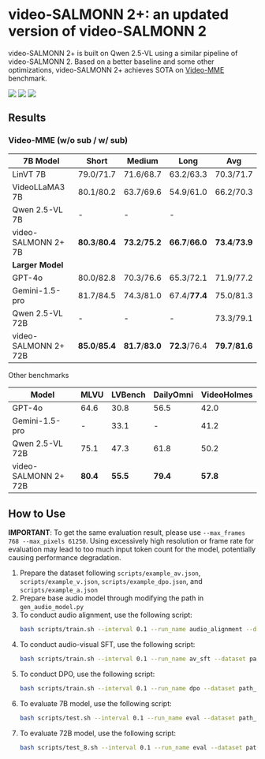 # video-SALMONN 2+: an updated version of video-SALMONN 2

video-SALMONN 2+ is built on Qwen 2.5-VL using a similar pipeline of video-SALMONN 2. Based on a better baseline and some other optimizations, video-SALMONN 2+ achieves SOTA on [Video-MME](https://video-mme.github.io/home_page.html) benchmark.

<div style='display:flex; gap: 0.25rem; '>
<a href='https://arxiv.org/abs/2506.15220'><img src='https://img.shields.io/badge/paper-PDF-green'></a>
<a href='https://huggingface.co/tsinghua-ee/video-SALMONN-2_plus_7B'><img src='https://img.shields.io/badge/video_SALMONN_2+_7B-checkpoint-yellow'></a>
<a href='https://huggingface.co/tsinghua-ee/video-SALMONN-2_plus_72B'><img src='https://img.shields.io/badge/video_SALMONN_2+_72B-checkpoint-yellow'></a>
</div>

## Results

### Video-MME (w/o sub / w/ sub)

| **7B Model**         | **Short**         | **Medium**        | **Long**      | **Avg**           |
| -------------------- | ----------------- | ----------------- | ------------- | ----------------- |
| LinVT 7B             | 79.0/71.7         | 71.6/68.7         | 63.2/63.3     | 70.3/71.7         |
| VideoLLaMA3 7B       | 80.1/80.2         | 63.7/69.6         | 54.9/61.0     | 66.2/70.3         |
| Qwen 2.5-VL 7B       | -                 | -                 | -             |                   |
| video-SALMONN 2+ 7B  | **80.3**/**80.4** | **73.2**/**75.2** | **66.7**/**66.0** | **73.4**/**73.9** |
| **Larger Model**     |                   |                   |               |                   |
| GPT-4o               | 80.0/82.8         | 70.3/76.6         | 65.3/72.1     | 71.9/77.2         |
| Gemini-1.5-pro       | 81.7/84.5         | 74.3/81.0         | 67.4/**77.4** | 75.0/81.3     |
| Qwen 2.5-VL 72B      | -                 | -                 | -             | 73.3/79.1         |
| video-SALMONN 2+ 72B | **85.0**/**85.4** | **81.7**/**83.0** | **72.3**/76.4 | **79.7**/**81.6** |

Other benchmarks

| **Model**            | **MLVU** | **LVBench** | **DailyOmni** | **VideoHolmes** |
| -------------------- | -------- | ------------------ | ------------- | --------------- |
| GPT-4o               | 64.6     | 30.8               | 56.5         | 42.0        |
| Gemini-1.5-pro       | -        | 33.1               | -             | 41.2            |
| Qwen 2.5-VL 72B      | 75.1     | 47.3               | 61.8         | 50.2            |
| video-SALMONN 2+ 72B | **80.4** | **55.5**           | **79.4**     | **57.8**        |


## How to Use

**IMPORTANT**: To get the same evaluation result, please use `--max_frames 768 --max_pixels 61250`. Using excessively high resolution or frame rate for evaluation may lead to too much input token count for the model, potentially causing performance degradation.

1. Prepare the dataset following `scripts/example_av.json`, `scripts/example_v.json`, `scripts/example_dpo.json`, and `scripts/example_a.json`
2. Prepare base audio model through modifying the path in `gen_audio_model.py`
3. To conduct audio alignment, use the following script:
   ```bash
   bash scripts/train.sh --interval 0.1 --run_name audio_alignment --dataset path_to_dataset --lr 2e-5 --train_qformer --max_frames 768 --max_pixels 61250 --model path_to_audio_model --model_base path_to_audio_model --bs 16 --epoch 5 --save_steps 5000
   ```
4. To conduct audio-visual SFT, use the following script:
    ```bash
    bash scripts/train.sh --interval 0.1 --run_name av_sft --dataset path_to_dataset --lr 2e-5 --train_qformer --train_proj --max_frames 768 --max_pixels 61250 --model audio_align_model --model_base path_to_audio_model --epoch 5 --save_steps 2000 --use_lora --lora_r 128 --lora_alpha 256
    ```
5. To conduct DPO, use the following script:
    ```bash
    bash scripts/train.sh --interval 0.1 --run_name dpo --dataset path_to_dataset --max_frames 768 --max_pixels 61250 --model audio_visual_base --model_base audio_align_model --lora_ckpt audio_visual_checkpoint --train_type gdpo --use_lora --lora_r 128 --lora_alpha 256 --lr 5e-6 --epoch 1 --save_steps 200 --train_qformer --train_proj
    ```
6. To evaluate 7B model, use the following script:
   ```bash
   bash scripts/test.sh --interval 0.1 --run_name eval --dataset path_to_dataset --max_frames 768 --max_pixels 61250 --model path_to_audio_model --model_base path_to_audio_model --lora_ckpt model_ckpt
   ```
7. To evaluate 72B model, use the following script:
   ```bash
   bash scripts/test_8.sh --interval 0.1 --run_name eval --dataset path_to_dataset --max_frames 768 --max_pixels 61250 --model path_to_audio_model --model_base path_to_audio_model --lora_ckpt model_ckpt
   ```
